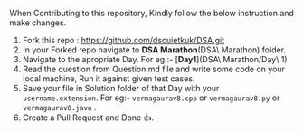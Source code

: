 When Contributing to this repository, Kindly follow the below instruction and make changes.

1. Fork this repo : https://github.com/dscuietkuk/DSA.git
2. In your Forked repo navigate to **DSA Marathon**(DSA\ Marathon) folder.
3. Navigate to the apropriate Day. For eg :- [**Day1**](DSA\ Marathon/Day\ 1)
4. Read the question from Question.md file and write some code on your local machine, Run it against given test cases.
5. Save your file in Solution folder of that Day with your `username.extension`. For eg:- `vermagaurav8.cpp` or `vermagaurav8.py` or `vermagaurav8.java` .
6. Create a Pull Request and Done 👍.
